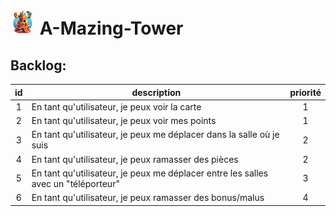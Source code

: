# <img src="./A-Mazing-Tower-Logo.jpg" alt="drawing" width="40"/> A-Mazing-Tower

## Backlog:
|id|description|priorité|
|:-:|---|:-:|
|1|En tant qu'utilisateur, je peux voir la carte|1|
|2|En tant qu'utilisateur, je peux voir mes points|1|
|3|En tant qu'utilisateur, je peux me déplacer dans la salle où je suis|2|
|4|En tant qu'utilisateur, je peux ramasser des pièces|2|
|5|En tant qu'utilisateur, je peux me déplacer entre les salles avec un "téléporteur"|3|
|6|En tant qu'utilisateur, je peux ramasser des bonus/malus|4|
